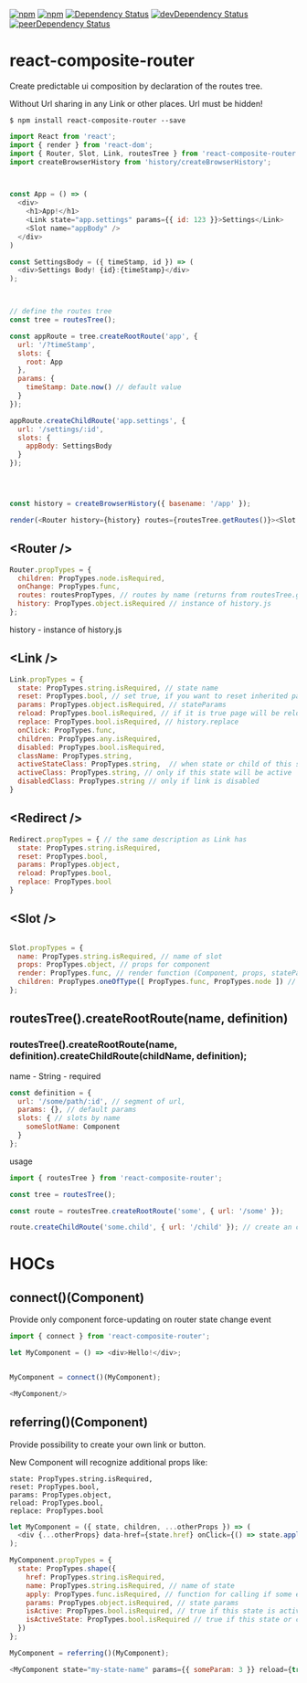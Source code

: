 [![npm](http://img.shields.io/npm/v/react-composite-router.svg?style=flat-square)](https://www.npmjs.com/package/react-composite-router)
[![npm](http://img.shields.io/npm/l/react-composite-router.svg?style=flat-square)](http://opensource.org/licenses/MIT)
[![Dependency Status](https://david-dm.org/aliaksandr-master/react-composite-router.svg?style=flat-square)](https://david-dm.org/aliaksandr-master/react-composite-router)
[![devDependency Status](https://david-dm.org/aliaksandr-master/react-composite-router/dev-status.svg?style=flat-square)](https://david-dm.org/aliaksandr-master/react-composite-router#info=devDependencies)
[![peerDependency Status](https://david-dm.org/aliaksandr-master/react-composite-router/peer-status.svg?style=flat-square)](https://david-dm.org/aliaksandr-master/react-composite-router?type=peer)

# react-composite-router
Create predictable ui composition by declaration of the routes tree.

Without Url sharing in any Link or other places. Url must be hidden!

```shell
$ npm install react-composite-router --save
```

```js
import React from 'react';
import { render } from 'react-dom';
import { Router, Slot, Link, routesTree } from 'react-composite-router';
import createBrowserHistory from 'history/createBrowserHistory';



const App = () => (
  <div>
    <h1>App!</h1>
    <Link state="app.settings" params={{ id: 123 }}>Settings</Link>
    <Slot name="appBody" />
  </div>
)

const SettingsBody = ({ timeStamp, id }) => (
  <div>Settings Body! {id}:{timeStamp}</div>
);



// define the routes tree
const tree = routesTree();

const appRoute = tree.createRootRoute('app', {
  url: '/?timeStamp',
  slots: { 
    root: App 
  },
  params: {
    timeStamp: Date.now() // default value
  }
});

appRoute.createChildRoute('app.settings', {
  url: '/settings/:id',
  slots: { 
    appBody: SettingsBody 
  }
});




const history = createBrowserHistory({ basename: '/app' });

render(<Router history={history} routes={routesTree.getRoutes()}><Slot name="root" /></Router>, document.getElementById('root'));
```


## &lt;Router /&gt;
```javascript
Router.propTypes = {
  children: PropTypes.node.isRequired,
  onChange: PropTypes.func,
  routes: routesPropTypes, // routes by name (returns from routesTree.getRoutes())
  history: PropTypes.object.isRequired // instance of history.js
};
```

history - instance of history.js

## &lt;Link /&gt;
```javascript
Link.propTypes = {
  state: PropTypes.string.isRequired, // state name
  reset: PropTypes.bool, // set true, if you want to reset inherited params for transition 
  params: PropTypes.object.isRequired, // stateParams
  reload: PropTypes.bool.isRequired, // if it is true page will be reloaded after click  
  replace: PropTypes.bool.isRequired, // history.replace
  onClick: PropTypes.func,
  children: PropTypes.any.isRequired,
  disabled: PropTypes.bool.isRequired,
  className: PropTypes.string,
  activeStateClass: PropTypes.string,  // when state or child of this state will be active
  activeClass: PropTypes.string, // only if this state will be active
  disabledClass: PropTypes.string // only if link is disabled
}
```

## &lt;Redirect /&gt;
```javascript
Redirect.propTypes = { // the same description as Link has 
  state: PropTypes.string.isRequired,
  reset: PropTypes.bool,
  params: PropTypes.object,
  reload: PropTypes.bool,
  replace: PropTypes.bool
}
```

## &lt;Slot /&gt;
```javascript

Slot.propTypes = {
  name: PropTypes.string.isRequired, // name of slot
  props: PropTypes.object, // props for component
  render: PropTypes.func, // render function (Component, props, stateParams, stateName)
  children: PropTypes.oneOfType([ PropTypes.func, PropTypes.node ]) // fallback children (if slot will be empty in composition). function (props, stateParams, stateName)
};
```

## routesTree().createRootRoute(name, definition)
### routesTree().createRootRoute(name, definition).createChildRoute(childName, definition);

name - String - required

```javascript
const definition = {
  url: '/some/path/:id', // segment of url,
  params: {}, // default params
  slots: { // slots by name
    someSlotName: Component 
  }
};
```


usage
```javascript
import { routesTree } from 'react-composite-router';

const tree = routesTree();

const route = routesTree.createRootRoute('some', { url: '/some' });

route.createChildRoute('some.child', { url: '/child' }); // create an child. name must starts from parent name

```


# HOCs

## connect()(Component)

Provide only component force-updating on router state change event

```javascript
import { connect } from 'react-composite-router';

let MyComponent = () => <div>Hello!</div>;


MyComponent = connect()(MyComponent); 

<MyComponent/>
```

## referring()(Component)

Provide possibility to create your own link or button.

New Component will recognize additional props like:
```
state: PropTypes.string.isRequired,
reset: PropTypes.bool,
params: PropTypes.object,
reload: PropTypes.bool,
replace: PropTypes.bool
```

```javascript
let MyComponent = ({ state, children, ...otherProps }) => (
  <div {...otherProps} data-href={state.href} onClick={() => state.apply()}>{children}</div>
);

MyComponent.propTypes = {
  state: PropTypes.shape({
    href: PropTypes.string.isRequired,
    name: PropTypes.string.isRequired, // name of state
    apply: PropTypes.func.isRequired, // function for calling if some event was fired 
    params: PropTypes.object.isRequired, // state params
    isActive: PropTypes.bool.isRequired, // true if this state is active (exactly)
    isActiveState: PropTypes.bool.isRequired // true if this state or child of this state is active
  })
};

MyComponent = referring()(MyComponent);

<MyComponent state="my-state-name" params={{ someParam: 3 }} reload={true} replace={false} reset={true}/>Some</MyComponent>;

```
